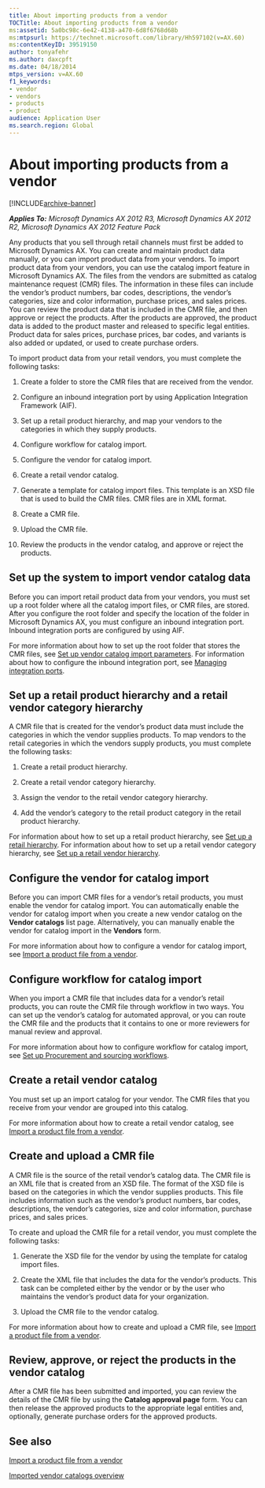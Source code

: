 ```yaml
---
title: About importing products from a vendor
TOCTitle: About importing products from a vendor
ms:assetid: 5a0bc98c-6e42-4138-a470-6d8f6768d68b
ms:mtpsurl: https://technet.microsoft.com/library/Hh597102(v=AX.60)
ms:contentKeyID: 39519150
author: tonyafehr
ms.author: daxcpft
ms.date: 04/18/2014
mtps_version: v=AX.60
f1_keywords:
- vendor
- vendors
- products
- product
audience: Application User
ms.search.region: Global
---
```


# About importing products from a vendor 


[!INCLUDE[archive-banner](includes/archive-banner.md)]


_**Applies To:** Microsoft Dynamics AX 2012 R3, Microsoft Dynamics AX 2012 R2, Microsoft Dynamics AX 2012 Feature Pack_

Any products that you sell through retail channels must first be added to Microsoft Dynamics AX. You can create and maintain product data manually, or you can import product data from your vendors. To import product data from your vendors, you can use the catalog import feature in Microsoft Dynamics AX. The files from the vendors are submitted as catalog maintenance request (CMR) files. The information in these files can include the vendor’s product numbers, bar codes, descriptions, the vendor’s categories, size and color information, purchase prices, and sales prices. You can review the product data that is included in the CMR file, and then approve or reject the products. After the products are approved, the product data is added to the product master and released to specific legal entities. Product data for sales prices, purchase prices, bar codes, and variants is also added or updated, or used to create purchase orders.

To import product data from your retail vendors, you must complete the following tasks:

1.  Create a folder to store the CMR files that are received from the vendor.

2.  Configure an inbound integration port by using Application Integration Framework (AIF).

3.  Set up a retail product hierarchy, and map your vendors to the categories in which they supply products.

4.  Configure workflow for catalog import.

5.  Configure the vendor for catalog import.

6.  Create a retail vendor catalog.

7.  Generate a template for catalog import files. This template is an XSD file that is used to build the CMR files. CMR files are in XML format.

8.  Create a CMR file.

9.  Upload the CMR file.

10. Review the products in the vendor catalog, and approve or reject the products.

## Set up the system to import vendor catalog data

Before you can import retail product data from your vendors, you must set up a root folder where all the catalog import files, or CMR files, are stored. After you configure the root folder and specify the location of the folder in Microsoft Dynamics AX, you must configure an inbound integration port. Inbound integration ports are configured by using AIF.

For more information about how to set up the root folder that stores the CMR files, see [Set up vendor catalog import parameters](set-up-vendor-catalog-import-parameters.md). For information about how to configure the inbound integration port, see [Managing integration ports](managing-integration-ports.md).

## Set up a retail product hierarchy and a retail vendor category hierarchy

A CMR file that is created for the vendor’s product data must include the categories in which the vendor supplies products. To map vendors to the retail categories in which the vendors supply products, you must complete the following tasks:

1.  Create a retail product hierarchy.

2.  Create a retail vendor category hierarchy.

3.  Assign the vendor to the retail vendor category hierarchy.

4.  Add the vendor’s category to the retail product category in the retail product hierarchy.

For information about how to set up a retail product hierarchy, see [Set up a retail hierarchy](set-up-a-retail-hierarchy.md). For information about how to set up a retail vendor category hierarchy, see [Set up a retail vendor hierarchy](set-up-a-retail-vendor-hierarchy.md).

## Configure the vendor for catalog import

Before you can import CMR files for a vendor’s retail products, you must enable the vendor for catalog import. You can automatically enable the vendor for catalog import when you create a new vendor catalog on the **Vendor catalogs** list page. Alternatively, you can manually enable the vendor for catalog import in the **Vendors** form.

For more information about how to configure a vendor for catalog import, see [Import a product file from a vendor](import-a-product-file-from-a-vendor.md).

## Configure workflow for catalog import

When you import a CMR file that includes data for a vendor’s retail products, you can route the CMR file through workflow in two ways. You can set up the vendor’s catalog for automated approval, or you can route the CMR file and the products that it contains to one or more reviewers for manual review and approval.

For more information about how to configure workflow for catalog import, see [Set up Procurement and sourcing workflows](set-up-procurement-and-sourcing-workflows.md).

## Create a retail vendor catalog

You must set up an import catalog for your vendor. The CMR files that you receive from your vendor are grouped into this catalog.

For more information about how to create a retail vendor catalog, see [Import a product file from a vendor](import-a-product-file-from-a-vendor.md).

## Create and upload a CMR file

A CMR file is the source of the retail vendor’s catalog data. The CMR file is an XML file that is created from an XSD file. The format of the XSD file is based on the categories in which the vendor supplies products. This file includes information such as the vendor’s product numbers, bar codes, descriptions, the vendor’s categories, size and color information, purchase prices, and sales prices.

To create and upload the CMR file for a retail vendor, you must complete the following tasks:

1.  Generate the XSD file for the vendor by using the template for catalog import files.

2.  Create the XML file that includes the data for the vendor’s products. This task can be completed either by the vendor or by the user who maintains the vendor’s product data for your organization.

3.  Upload the CMR file to the vendor catalog.

For more information about how to create and upload a CMR file, see [Import a product file from a vendor](import-a-product-file-from-a-vendor.md).

## Review, approve, or reject the products in the vendor catalog

After a CMR file has been submitted and imported, you can review the details of the CMR file by using the **Catalog approval page** form. You can then release the approved products to the appropriate legal entities and, optionally, generate purchase orders for the approved products.

## See also

[Import a product file from a vendor](import-a-product-file-from-a-vendor.md)

[Imported vendor catalogs overview](imported-vendor-catalogs-overview.md)

  


